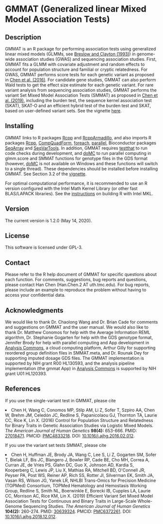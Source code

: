 # GMMAT (Generalized linear Mixed Model Association Tests)
## Description
GMMAT is an R package for performing association tests using generalized linear mixed models (GLMMs, see <a href="https://doi.org/10.1080/01621459.1993.10594284">Breslow and Clayton (1993)</a>) in genome-wide association studies (GWAS) and sequencing association studies. First, GMMAT fits a GLMM with covariate adjustment and random effects to account for population structure and familial or cryptic relatedness. For GWAS, GMMAT performs score tests for each genetic variant as proposed in <a href="https://doi.org/10.1016/j.ajhg.2016.02.012">Chen et al. (2016)</a>. For candidate gene studies, GMMAT can also perform Wald tests to get the effect size estimate for each genetic variant. For rare variant analysis from sequencing association studies, GMMAT performs the variant Set Mixed Model Association Tests (SMMAT) as proposed in <a href="https://doi.org/10.1016/j.ajhg.2018.12.012">Chen et al. (2019)</a>, including the burden test, the sequence kernel association test (SKAT), SKAT-O and an efficient hybrid test of the burden test and SKAT, based on user-defined variant sets. See the vignette <a href="https://github.com/hanchenphd/GMMAT/blob/master/inst/doc/GMMAT.pdf">here</a>.
## Installing
GMMAT links to R packages <a href="https://cran.r-project.org/web/packages/Rcpp/index.html">Rcpp</a> and <a href="https://cran.r-project.org/web/packages/RcppArmadillo/index.html">RcppArmadillo</a>, and also imports R packages <a href="https://cran.r-project.org/web/packages/Rcpp/index.html">Rcpp</a>, <a href="https://cran.r-project.org/web/packages/CompQuadForm/index.html">CompQuadForm</a>, <a href="https://cran.r-project.org/web/packages/foreach/index.html">foreach</a>, <a href="https://cran.r-project.org/web/views/HighPerformanceComputing.html">parallel</a>, Bioconductor packages <a href="http://bioconductor.org/packages/release/bioc/html/SeqArray.html">SeqArray</a> and <a href="http://bioconductor.org/packages/release/bioc/html/SeqVarTools.html">SeqVarTools</a>. In addition, GMMAT requires <a href="https://cran.r-project.org/web/packages/testthat/index.html">testthat</a> to run code checks during development, and <a href="https://cran.r-project.org/web/packages/doMC/index.html">doMC</a> to run parallel computing in glmm.score and SMMAT functions for genotype files in the GDS format (however, <a href="https://cran.r-project.org/web/packages/doMC/index.html">doMC</a> is not available on Windows and these functions will switch to a single thread). These dependencies should be installed before installing GMMAT. See Section 3.2 of the <a href="https://github.com/hanchenphd/GMMAT/blob/master/inst/doc/GMMAT.pdf">vignette</a>.

For optimal computational performance, it is recommended to use an R version configured with the Intel Math Kernel Library (or other fast BLAS/LAPACK libraries). See the <a href="https://software.intel.com/en-us/articles/using-intel-mkl-with-r">instructions</a> on building R with Intel MKL.
## Version
The current version is 1.2.0 (May 14, 2020).
## License
This software is licensed under GPL-3.
## Contact
Please refer to the R help document of GMMAT for specific questions about each function. For comments, suggestions, bug reports and questions, please contact Han Chen (Han.Chen.2 AT uth.tmc.edu). For bug reports, please include an example to reproduce the problem without having to access your confidential data.
## Acknowledgments
We would like to thank Dr. Chaolong Wang and Dr. Brian Cade for comments and suggestions on GMMAT and the user manual. We would also like to thank Dr. Matthew Conomos for help with the Average Information REML algorithm, Dr. Stephanie Gogarten for help with the GDS genotype format, Jennifer Brody for help with parallel computing and App development in <a href="http://analysiscommons.com/">Analysis Commons</a>, a cloud computing platform, Arthur Gilly for supporting reordered group definition files in SMMAT.meta, and Dr. Rounak Dey for supporting imputed dosage GDS files. The GMMAT implementation is supported by NIH grant R00 HL130593, and the analysis pipeline implementation (the gmmat App) in <a href="http://analysiscommons.com/">Analysis Commons</a> is supported by NIH grant U01 HL120393.
## References
<p>If you use the single-variant test in GMMAT, please cite
<li>Chen H, Wang C, Conomos MP, Stilp AM, Li Z, Sofer T, Szpiro AA, Chen W, Brehm JM, Celed&oacute;n JC, Redline S, Papanicolaou GJ, Thornton TA, Laurie CC, Rice K, Lin X. (2016) Control for Population Structure and Relatedness for Binary Traits in Genetic Association Studies via Logistic Mixed Models. <em>The American Journal of Human Genetics</em> <b>98(4):</b> 653-666. PMID: <a href="https://www.ncbi.nlm.nih.gov/pubmed/27018471">27018471</a>. PMCID: <a href="https://www.ncbi.nlm.nih.gov/pmc/articles/PMC4833218/">PMC4833218</a>. DOI: <a href="https://doi.org/10.1016/j.ajhg.2016.02.012">10.1016/j.ajhg.2016.02.012</a>.</li></p>
<p>If you use the variant set tests SMMAT, please cite
<li>Chen H, Huffman JE, Brody JA, Wang C, Lee S, Li Z, Gogarten SM, Sofer T, Bielak LF, Bis JC, Blangero J, Bowler RP, Cade BE, Cho MH, Correa A, Curran JE, de Vries PS, Glahn DC, Guo X, Johnson AD, Kardia S, Kooperberg C, Lewis JP, Liu X, Mathias RA, Mitchell BD, O'Connell JR, Peyser PA, Post WS, Reiner AP, Rich SS, Rotter JI, Silverman EK, Smith JA, Vasan RS, Wilson JG, Yanek LR, NHLBI Trans-Omics for Precision Medicine (TOPMed) Consortium, TOPMed Hematology and Hemostasis Working Group, Redline S, Smith NL, Boerwinkle E, Borecki IB, Cupples LA, Laurie CC, Morrison AC, Rice KM, Lin X. (2019) Efficient Variant Set Mixed Model Association Tests for Continuous and Binary Traits in Large-Scale Whole-Genome Sequencing Studies. <em>The American Journal of Human Genetics</em> <b>104(2):</b> 260-274. PMID: <a href="https://www.ncbi.nlm.nih.gov/pubmed/30639324">30639324</a>. PMCID: <a href="https://www.ncbi.nlm.nih.gov/pmc/articles/PMC6372261/">PMC6372261</a>. DOI: <a href="https://doi.org/10.1016/j.ajhg.2018.12.012">10.1016/j.ajhg.2018.12.012</a>.</li></p>
